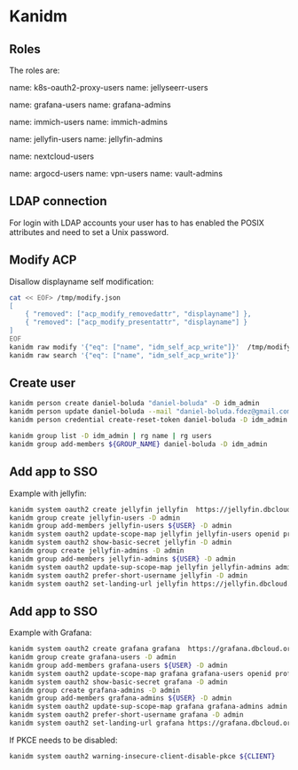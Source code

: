 # Kanidm

## Roles
The roles are:

name: k8s-oauth2-proxy-users
name: jellyseerr-users


name: grafana-users
name: grafana-admins

name: immich-users
name: immich-admins

name: jellyfin-users
name: jellyfin-admins

name: nextcloud-users


name: argocd-users
name: vpn-users
name: vault-admins

## LDAP connection

For login with LDAP accounts your user has to has enabled the POSIX attributes and need to set a Unix password.

## Modify ACP

Disallow displayname self modification:

```bash
cat << EOF> /tmp/modify.json
[
    { "removed": ["acp_modify_removedattr", "displayname"] },
    { "removed": ["acp_modify_presentattr", "displayname"] }
]
EOF
kanidm raw modify '{"eq": ["name", "idm_self_acp_write"]}'  /tmp/modify.json
kanidm raw search '{"eq": ["name", "idm_self_acp_write"]}'
```

## Create user

```bash
kanidm person create daniel-boluda "daniel-boluda" -D idm_admin
kanidm person update daniel-boluda --mail "daniel-boluda.fdez@gmail.com" -D idm_admin
kanidm person credential create-reset-token daniel-boluda -D idm_admin

kanidm group list -D idm_admin | rg name | rg users
kanidm group add-members ${GROUP_NAME} daniel-boluda -D idm_admin
```

## Add app to SSO

Example with jellyfin:

```bash
kanidm system oauth2 create jellyfin jellyfin  https://jellyfin.dbcloud.org/login/generic_oauth -D admin
kanidm group create jellyfin-users -D admin
kanidm group add-members jellyfin-users ${USER} -D admin
kanidm system oauth2 update-scope-map jellyfin jellyfin-users openid profile email -D admin
kanidm system oauth2 show-basic-secret jellyfin -D admin
kanidm group create jellyfin-admins -D admin
kanidm group add-members jellyfin-admins ${USER} -D admin
kanidm system oauth2 update-sup-scope-map jellyfin jellyfin-admins admin -D admin
kanidm system oauth2 prefer-short-username jellyfin -D admin
kanidm system oauth2 set-landing-url jellyfin https://jellyfin.dbcloud.org/login/generic_oauth
```

## Add app to SSO

Example with Grafana:

```bash
kanidm system oauth2 create grafana grafana  https://grafana.dbcloud.org/login/generic_oauth -D admin
kanidm group create grafana-users -D admin
kanidm group add-members grafana-users ${USER} -D admin
kanidm system oauth2 update-scope-map grafana grafana-users openid profile email -D admin
kanidm system oauth2 show-basic-secret grafana -D admin
kanidm group create grafana-admins -D admin
kanidm group add-members grafana-admins ${USER} -D admin
kanidm system oauth2 update-sup-scope-map grafana grafana-admins admin -D admin
kanidm system oauth2 prefer-short-username grafana -D admin
kanidm system oauth2 set-landing-url grafana https://grafana.dbcloud.org/login/generic_oauth
```

If PKCE needs to be disabled:

```bash
kanidm system oauth2 warning-insecure-client-disable-pkce ${CLIENT}
```
